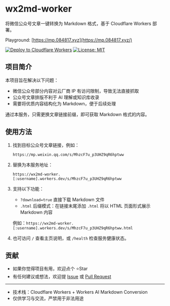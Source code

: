 # wx2md-worker

将微信公众号文章一键转换为 Markdown 格式，基于 Cloudflare Workers 部署。

Playground: [https://mp.084817.xyz](https://mp.084817.xyz/)

[![Deploy to Cloudflare Workers](https://img.shields.io/badge/Deploy%20to-CF%20Workers-%23F38020?style=for-the-badge&logo=cloudflare)](https://deploy.workers.cloudflare.com/?url=https%3A%2F%2Fgithub.com%2Floadchange%2Fwx2md-worker)
[![License: MIT](https://img.shields.io/badge/License-MIT-yellow.svg?style=for-the-badge)](https://opensource.org/licenses/MIT)


## 项目简介

本项目旨在解决以下问题：
- 微信公众号部分内容对云厂商 IP 有访问限制，导致无法直接抓取
- 公众号文章排版不利于 AI 理解或知识库收录
- 需要将优质内容结构化为 Markdown，便于后续处理

通过本服务，只需更换文章链接前缀，即可获取 Markdown 格式的内容。

## 使用方法

1. 找到目标公众号文章链接，例如：

   `https://mp.weixin.qq.com/s/MhzcF7u_p3UHZ9qR6hptww`

2. 替换为本服务地址：

   `https://wx2md-worker.[:username].workers.dev/s/MhzcF7u_p3UHZ9qR6hptww`

3. 支持以下功能：
   - `?download=true` 直接下载 Markdown 文件
   - `.html` 后缀模式：在链接末尾添加 `.html` 将以 HTML 页面形式展示 Markdown 内容

   例如：`https://wx2md-worker.[:username].workers.dev/s/MhzcF7u_p3UHZ9qR6hptww.html`

4. 也可访问 `/` 查看主页说明，或 `/health` 检查服务健康状态。


## 贡献

- 如果你觉得项目有用，欢迎点个 ⭐Star
- 有任何建议或想法，欢迎提 [Issue](https://github.com/loadchange/wx2md-worker/issues) 或 [Pull Request](https://github.com/loadchange/wx2md-worker/pulls)

---

- 技术栈：Cloudflare Workers + Workers AI Markdown Conversion
- 仅供学习与交流，严禁用于非法用途
